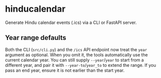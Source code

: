 # hinducalendar

Generate Hindu calendar events (.ics) via a CLI or FastAPI server.

## Year range defaults

Both the CLI (`src/cli.py`) and the `/ics` API endpoint now treat the
`year` argument as optional. When you omit it, the tools automatically use the
current calendar year. You can still supply `--year`/`year` to start from a
different year, and pair it with `--year-to`/`year_to` to extend the range. If
you pass an end year, ensure it is not earlier than the start year.
